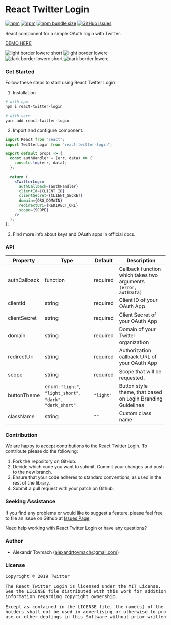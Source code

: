 # React Twitter Login

[![npm](https://img.shields.io/npm/v/react-twitter-login?logo=npm&cacheSeconds=1800)](https://www.npmjs.com/package/react-twitter-login)
[![npm](https://img.shields.io/npm/dt/react-twitter-login?cacheSeconds=1800)](https://www.npmjs.com/package/react-twitter-login)
[![npm bundle size](https://img.shields.io/bundlephobia/minzip/react-twitter-login?cacheSeconds=1800)](https://www.npmjs.com/package/react-twitter-login)
[![GitHub issues](https://img.shields.io/github/issues/alexandrtovmach/react-twitter-login?cacheSeconds=1800)](https://github.com/alexandrtovmach/react-twitter-login/issues)

React component for a simple OAuth login with Twitter.

[DEMO HERE](https://alexandrtovmach.github.io/react-twitter-login/)

![light border lowerc short](https://raw.github.com/alexandrtovmach/react-twitter-login/master/images/light_border_lowerc_short.svg?sanitize=true)
![light border lowerc](https://raw.github.com/alexandrtovmach/react-twitter-login/master/images/light_border_lowerc.svg?sanitize=true)
![dark border lowerc short](https://raw.github.com/alexandrtovmach/react-twitter-login/master/images/dark_border_lowerc_short.svg?sanitize=true)
![dark border lowerc](https://raw.github.com/alexandrtovmach/react-twitter-login/master/images/dark_border_lowerc.svg?sanitize=true)

### Get Started

Follow these steps to start using React Twitter Login:

1. Installation

```sh
# with npm
npm i react-twitter-login

# with yarn
yarn add react-twitter-login
```

2. Import and configure component.

```jsx
import React from "react";
import TwitterLogin from "react-twitter-login";

export default props => {
  const authHandler = (err, data) => {
    console.log(err, data);
  };

  return (
    <TwitterLogin
      authCallback={authHandler}
      clientId={CLIENT_ID}
      clientSecret={CLIENT_SECRET}
      domain={ORG_DOMAIN}
      redirectUri={REDIRECT_URI}
      scope={SCOPE}
    />
  );
};
```

3. Find more info about keys and OAuth apps in official docs.

### API

| Property     | Type                                                       | Default   | Description                                                     |
| ------------ | ---------------------------------------------------------- | --------- | --------------------------------------------------------------- |
| authCallback | function                                                   | required  | Callback function which takes two arguments `(error, authData)` |
| clientId     | string                                                     | required  | Client ID of your OAuth App                                     |
| clientSecret | string                                                     | required  | Client Secret of your OAuth App                                 |
| domain       | string                                                     | required  | Domain of your Twitter organization                             |
| redirectUri  | string                                                     | required  | Authorization callback URL of your OAuth App                    |
| scope        | string                                                     | required  | Scope that will be requested.                                   |
| buttonTheme  | enum: `"light"`, `"light_short"`, `"dark"`, `"dark_short"` | `"light"` | Button style theme, that based on Login Branding Guidelines     |
| className    | string                                                     | `""`      | Custom class name                                               |

### Contribution

We are happy to accept contributions to the React Twitter Login. To contribute please do the following:

1. Fork the repository on GitHub.
2. Decide which code you want to submit. Commit your changes and push to the new branch.
3. Ensure that your code adheres to standard conventions, as used in the rest of the library.
4. Submit a pull request with your patch on Github.

### Seeking Assistance

If you find any problems or would like to suggest a feature, please feel free to file an issue on Github at [Issues Page](https://github.com/alexandrtovmach/react-twitter-login/issues).

Need help working with React Twitter Login or have any questions?

### Author

- Alexandr Tovmach (alexandrtovmach@gmail.com)

### License

<pre>
Copyright © 2019 Twitter

The React Twitter Login is licensed under the MIT License.
See the LICENSE file distributed with this work for additional
information regarding copyright ownership.

Except as contained in the LICENSE file, the name(s) of the above copyright
holders shall not be used in advertising or otherwise to promote the sale,
use or other dealings in this Software without prior written authorization.
</pre>
